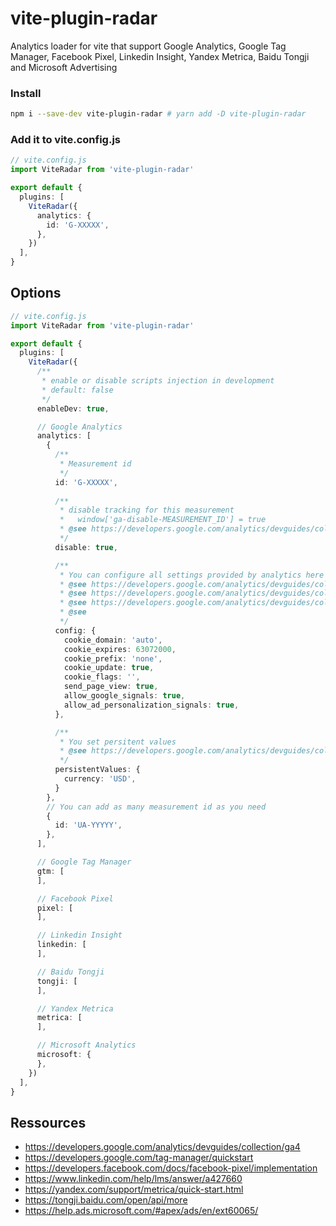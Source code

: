 # vite-plugin-radar

Analytics loader for vite that support Google Analytics, Google Tag Manager, Facebook Pixel, 
Linkedin Insight, Yandex Metrica, Baidu Tongji and Microsoft Advertising

### Install

```sh
npm i --save-dev vite-plugin-radar # yarn add -D vite-plugin-radar
```

### Add it to vite.config.js

```ts
// vite.config.js
import ViteRadar from 'vite-plugin-radar'

export default {
  plugins: [
    ViteRadar({
      analytics: {
        id: 'G-XXXXX',
      },
    })
  ],
}
```


## Options

```ts
// vite.config.js
import ViteRadar from 'vite-plugin-radar'

export default {
  plugins: [
    ViteRadar({
      /**
       * enable or disable scripts injection in development
       * default: false
       */
      enableDev: true,

      // Google Analytics
      analytics: [
        {
          /**
           * Measurement id
           */
          id: 'G-XXXXX',
          
          /**
           * disable tracking for this measurement 
           *   window['ga-disable-MEASUREMENT_ID'] = true
           * @see https://developers.google.com/analytics/devguides/collection/ga4/disable-analytics
           */
          disable: true,

          /**
           * You can configure all settings provided by analytics here
           * @see https://developers.google.com/analytics/devguides/collection/ga4/cookies-user-id
           * @see https://developers.google.com/analytics/devguides/collection/ga4/disable-page-view
           * @see https://developers.google.com/analytics/devguides/collection/ga4/display-features
           * @see 
           */
          config: {
            cookie_domain: 'auto',
            cookie_expires: 63072000,
            cookie_prefix: 'none',
            cookie_update: true,
            cookie_flags: '',
            send_page_view: true,
            allow_google_signals: true,
            allow_ad_personalization_signals: true,
          },

          /**
           * You set persitent values
           * @see https://developers.google.com/analytics/devguides/collection/ga4/persistent-values
           */
          persistentValues: {
            currency: 'USD',
          }
        },
        // You can add as many measurement id as you need
        {
          id: 'UA-YYYYY',
        },
      ],

      // Google Tag Manager
      gtm: [
      ],

      // Facebook Pixel
      pixel: [
      ],

      // Linkedin Insight
      linkedin: [
      ],

      // Baidu Tongji
      tongji: [
      ],

      // Yandex Metrica
      metrica: [
      ],

      // Microsoft Analytics
      microsoft: {
      },
    })
  ],
}
```


## Ressources

- https://developers.google.com/analytics/devguides/collection/ga4
- https://developers.google.com/tag-manager/quickstart
- https://developers.facebook.com/docs/facebook-pixel/implementation
- https://www.linkedin.com/help/lms/answer/a427660
- https://yandex.com/support/metrica/quick-start.html
- https://tongji.baidu.com/open/api/more
- https://help.ads.microsoft.com/#apex/ads/en/ext60065/